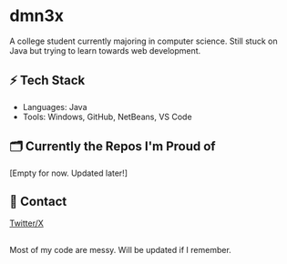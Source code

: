 # dmn3x

A college student currently majoring in computer science. Still stuck on Java but trying to learn towards web development.

## ⚡ Tech Stack
- Languages: Java
- Tools: Windows, GitHub, NetBeans, VS Code

## 🗂️ Currently the Repos I'm Proud of
[Empty for now. Updated later!]

## 📨 Contact
[Twitter/X](https://twitter.com/quazanism)

##
Most of my code are messy. Will be updated if I remember.

<!-- No fancy badges. No filler. Just facts. -->

<!--
**dmn3x/dmn3x** is a ✨ _special_ ✨ repository because its `README.md` (this file) appears on your GitHub profile.

Here are some ideas to get you started:

- 🔭 I’m currently working on ...
- 🌱 I’m currently learning ...
- 👯 I’m looking to collaborate on ...
- 🤔 I’m looking for help with ...
- 💬 Ask me about ...
- 📫 How to reach me: ...
- 😄 Pronouns: ...
- ⚡ Fun fact: ...
-->
